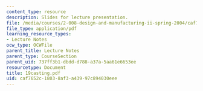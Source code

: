 ```yaml
---
content_type: resource
description: Slides for lecture presentation.
file: /media/courses/2-008-design-and-manufacturing-ii-spring-2004/caf7652c18038af3a43997c894030eee_19casting.pdf
file_type: application/pdf
learning_resource_types:
- Lecture Notes
ocw_type: OCWFile
parent_title: Lecture Notes
parent_type: CourseSection
parent_uid: 737ff3b1-dbdd-d788-a37a-5aa61e6653ee
resourcetype: Document
title: 19casting.pdf
uid: caf7652c-1803-8af3-a439-97c894030eee
---
```

